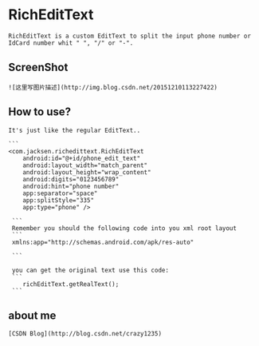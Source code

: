 # RichEditText

    RichEditText is a custom EditText to split the input phone number or IdCard number whit " ", "/" or "-".

## ScreenShot

    ![这里写图片描述](http://img.blog.csdn.net/20151210113227422)
    
## How to use?

    It's just like the regular EditText..
    
    ```
    <com.jacksen.richedittext.RichEditText
        android:id="@+id/phone_edit_text"
        android:layout_width="match_parent"
        android:layout_height="wrap_content"
        android:digits="0123456789"
        android:hint="phone number"
        app:separator="space"
        app:splitStyle="335"
        app:type="phone" />
       
     ```
     Remember you should the following code into you xml root layout 
     ```
     xmlns:app="http://schemas.android.com/apk/res-auto"
     
     ```
     
     you can get the original text use this code:
     ```
        richEditText.getRealText();
     ```

     
## about me

    [CSDN Blog](http://blog.csdn.net/crazy1235)

